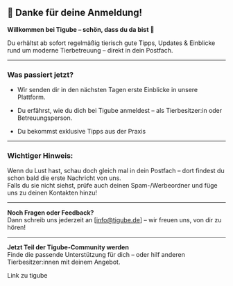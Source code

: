 ## **🎉 Danke für deine Anmeldung\!**

**Willkommen bei Tigube – schön, dass du da bist 🐾**

Du erhältst ab sofort regelmäßig tierisch gute Tipps, Updates & Einblicke rund um moderne Tierbetreuung – direkt in dein Postfach.

---

### **Was passiert jetzt?**

* Wir senden dir in den nächsten Tagen erste Einblicke in unsere Plattform.

* Du erfährst, wie du dich bei Tigube anmeldest – als Tierbesitzer:in oder Betreuungsperson.

* Du bekommst exklusive Tipps aus der Praxis

---

### **Wichtiger Hinweis:**

Wenn du Lust hast, schau doch gleich mal in dein Postfach – dort findest du schon bald die erste Nachricht von uns.  
Falls du sie nicht siehst, prüfe auch deinen Spam-/Werbeordner und füge uns zu deinen Kontakten hinzu\!

---

**Noch Fragen oder Feedback?**  
Dann schreib uns jederzeit an \[info@tigube.de\] – wir freuen uns, von dir zu hören\!

---

**Jetzt Teil der Tigube-Community werden**  
Finde die passende Unterstützung für dich – oder hilf anderen Tierbesitzer:innen mit deinem Angebot.

Link zu tigube

